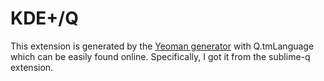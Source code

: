 # KDE+/Q
This extension is generated by the [Yeoman generator](https://www.npmjs.com/package/generator-code) with Q.tmLanguage which can be easily found online. Specifically, I got it from the sublime-q extension.
